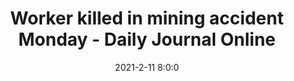 ---
"title": "Worker killed in mining accident Monday - Daily Journal Online"
"date": "2021-2-11 8:0:0"
"feed_name": "GOOGLENEWSMINING"
"feed_website": "https://news.google.com/search?q=mining%2Bincident&hl=en-US&gl=US&ceid=US:en"
"feed_rss": "https://news.google.com/rss/search?q=mining%2Bincident&hl=en-US&gl=US&ceid=US:en"
"link": "https://dailyjournalonline.com/news/local/accidents/worker-killed-in-mining-accident-monday/article_968d46e4-7758-52ef-824d-5358d07e34af.html"
"file": "_posts/2021-1-1-962baa9b7957765c1f864de2078b2e0e24022538.md"
"accident": "0"
"drilling": "0"
---